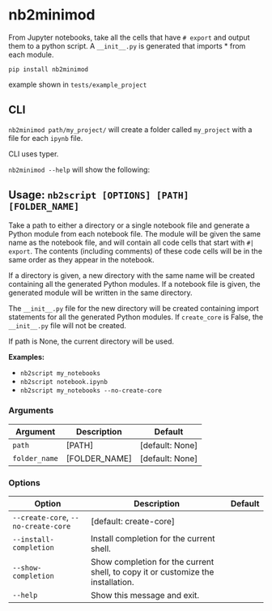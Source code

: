 # nb2minimod

From Jupyter notebooks, take all the cells that have `# export` and output them to a python script. A `__init__.py` is generated that imports * from each module.

`pip install nb2minimod`

example shown in `tests/example_project`

## CLI

`nb2minimod path/my_project/` will create a folder called `my_project` with a file for each `ipynb` file.

CLI uses typer.

`nb2minimod --help` will show the following:

## Usage: `nb2script [OPTIONS] [PATH] [FOLDER_NAME]`

Take a path to either a directory or a single notebook file and generate a Python module from each notebook file. The module will be given the same name as the notebook file, and will contain all code cells that start with `#| export`. The contents (including comments) of these code cells will be in the same order as they appear in the notebook.

If a directory is given, a new directory with the same name will be created containing all the generated Python modules. If a notebook file is given, the generated module will be written in the same directory.

The `__init__.py` file for the new directory will be created containing import statements for all the generated Python modules. If `create_core` is False, the `__init__.py` file will not be created.

If path is None, the current directory will be used.

**Examples:**
- `nb2script my_notebooks`
- `nb2script notebook.ipynb`
- `nb2script my_notebooks --no-create-core`

### Arguments
| Argument    | Description            | Default  |
|-------------|------------------------|----------|
| `path`      | [PATH]                 | [default: None] |
| `folder_name` | [FOLDER_NAME]         | [default: None] |

### Options
| Option                     | Description                                                       | Default                 |
|----------------------------|-------------------------------------------------------------------|-------------------------|
| `--create-core`, `--no-create-core` | [default: create-core]                                     |                         |
| `--install-completion`     | Install completion for the current shell.                        |                         |
| `--show-completion`        | Show completion for the current shell, to copy it or customize the installation. | |
| `--help`                   | Show this message and exit.                                      |                         |

